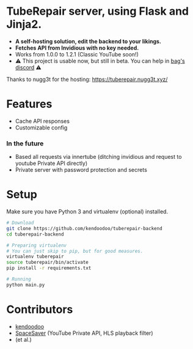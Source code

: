 # TubeRepair server, using Flask and Jinja2.
- __A self-hosting solution, edit the backend to your likings.__
- __Fetches API from Invidious with no key needed.__
- Works from 1.0.0 to 1.2.1 (Classic YouTube soon!)
- ⚠️ This project is usable now, but still in beta. You can help in [bag's discord](https://discord.bag-xml.com) ⚠️

Thanks to nugg3t for the hosting: https://tuberepair.nugg3t.xyz/

# Features
- Cache API responses
- Customizable config

### In the future
- Based all requests via innertube (ditching invidious and request to youtube Private API directly)
- Private server with password protection and secrets

# Setup
Make sure you have Python 3 and virtualenv (optional) installed.
```bash
# Download
git clone https://github.com/kendoodoo/tuberepair-backend
cd tuberepair-backend

# Preparing virtualenv
# You can just skip to pip, but for good measures.
virtualenv tuberepair
source tuberepair/bin/activate
pip install -r requirements.txt

# Running
python main.py
```

# Contributors

- [kendoodoo](https://github.com/kendoodoo)
- [SpaceSaver](https://github.com/SpaceSaver) (YouTube Private API, HLS playback filter)
- (et al.)

